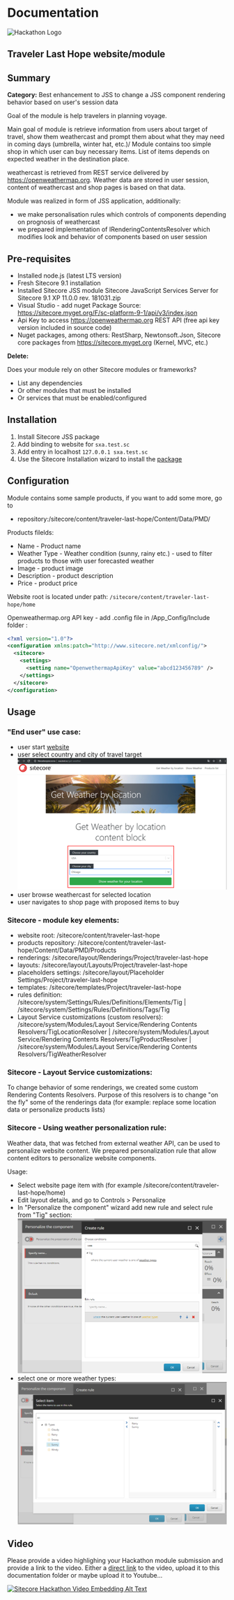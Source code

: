 # Documentation
![Hackathon Logo](images/hackathon.png?raw=true "Hackathon Logo")

## Traveler Last Hope website/module

## Summary

**Category:** Best enhancement to JSS to change a JSS component rendering behavior based on user's session data

Goal of the module is help travelers in planning voyage.

Main goal of module is retrieve information from users about target of travel, show them weathercast 
and prompt them about what they may need in coming days (umbrella, winter hat, etc.)/
Module contains too simple shop in which user can buy necessary items. 
List of items depends on expected weather in the destination place. 

weathercast is retrieved from REST service delivered by https://openweathermap.org. Weather data are stored 
in user session, content of weathercast and shop pages is based on that data.    

Module was realized in form of JSS application, additionally:
- we make personalisation rules which controls of components depending on prognosis of weathercast
- we prepared implementation of IRenderingContentsResolver which modifies look and behavior of components based on user session 


## Pre-requisites

- Installed node.js (latest LTS version)
- Fresh Sitecore 9.1 installation
- Installed Sitecore JSS module Sitecore JavaScript Services Server for Sitecore 9.1 XP 11.0.0 rev. 181031.zip
- Visual Studio - add nuget Package Source: https://sitecore.myget.org/F/sc-platform-9-1/api/v3/index.json
- Api Key to access https://openweathermap.org REST API (free api key version included in source code)
- Nuget packages, among others: RestSharp, Newtonsoft.Json, Sitecore core packages from https://sitecore.myget.org (Kernel, MVC, etc.)



**Delete:**

Does your module rely on other Sitecore modules or frameworks?

- List any dependencies
- Or other modules that must be installed
- Or services that must be enabled/configured


## Installation

1. Install Sitecore JSS package
1. Add binding to website for `sxa.test.sc`
1. Add entry in localhost `127.0.0.1 sxa.test.sc`  
1. Use the Sitecore Installation wizard to install the [package](#../sc.package/tig.zip)


## Configuration

Module contains some sample products, if you want to add some more, go to  
- repository:/sitecore/content/traveler-last-hope/Content/Data/PMD/

Products filelds:
- Name - Product name
- Weather Type - Weather condition (sunny, rainy etc.) - used to filter products to those with user forecasted weather
- Image - product image
- Description - product description
- Price - product price

Website root is located under path: `/sitecore/content/traveler-last-hope/home`

Openweathermap.org API key - add .config file in /App_Config/Include folder :

```xml
<?xml version="1.0"?>
<configuration xmlns:patch="http://www.sitecore.net/xmlconfig/">
  <sitecore>
    <settings>
      <setting name="OpenwethermapApiKey" value="abcd123456789" />
    </settings>
  </sitecore>
</configuration>
```

## Usage

### "End user" use case:
- user start [website](#http://sxa.test.sc/get-weather)
- user select country and city of travel target ![Target Location](images/Screenshot_2.png "Target Location")
- user browse weathercast for selected location 
- user navigates to shop page with proposed items to buy


### Sitecore - module key elements:
- website root: /sitecore/content/traveler-last-hope
- products repository: /sitecore/content/traveler-last-hope/Content/Data/PMD/Products
- renderings: /sitecore/layout/Renderings/Project/traveler-last-hope
- layouts: /sitecore/layout/Layouts/Project/traveler-last-hope
- placeholders settings: /sitecore/layout/Placeholder Settings/Project/traveler-last-hope
- templates: /sitecore/templates/Project/traveler-last-hope
- rules definition: /sitecore/system/Settings/Rules/Definitions/Elements/Tig | /sitecore/system/Settings/Rules/Definitions/Tags/Tig
- Layout Service customizations (custom resolvers): /sitecore/system/Modules/Layout Service/Rendering Contents Resolvers/TigLocationResolver | /sitecore/system/Modules/Layout Service/Rendering Contents Resolvers/TigProductResolver | /sitecore/system/Modules/Layout Service/Rendering Contents Resolvers/TigWeatherResolver


### Sitecore - Layout Service customizations:
To change behavior of some renderings, we created some custom Rendering Contents Resolvers. 
Purpose of this resolvers is to change "on the fly" some of the renderings data 
(for example: replace some location data or personalize products lists)


### Sitecore - Using weather personalization rule:
Weather data, that was fetched from external weather API, can be used to personalize website content. 
We prepared personalization rule that allow content editors to personalize website components.

Usage:
- Select website page item with (for example /sitecore/content/traveler-last-hope/home)
- Edit layout details, and go to Controls > Personalize
- In "Personalize the component" wizard add new rule and select rule from "Tig" section:
![Weather rule](images/2019-03-02_19h58_31.png?raw=true "Weather rule")
- select one or more weather types:
![Weather types](images/2019-03-02_19h59_04.png?raw=true "Weather types" )


## Video

Please provide a video highlighing your Hackathon module submission and provide a link to the video. Either a [direct link](https://www.youtube.com/watch?v=EpNhxW4pNKk) to the video, upload it to this documentation folder or maybe upload it to Youtube...

[![Sitecore Hackathon Video Embedding Alt Text](https://img.youtube.com/vi/EpNhxW4pNKk/0.jpg)](https://www.youtube.com/watch?v=EpNhxW4pNKk)
